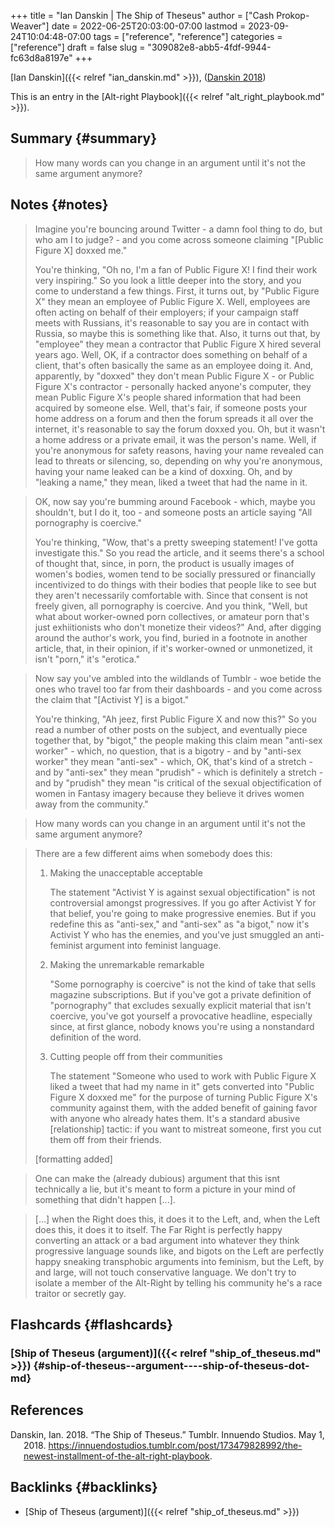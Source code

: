 +++
title = "Ian Danskin | The Ship of Theseus"
author = ["Cash Prokop-Weaver"]
date = 2022-06-25T20:03:00-07:00
lastmod = 2023-09-24T10:04:48-07:00
tags = ["reference", "reference"]
categories = ["reference"]
draft = false
slug = "309082e8-abb5-4fdf-9944-fc63d8a8197e"
+++

[Ian Danskin]({{< relref "ian_danskin.md" >}}), (<a href="#citeproc_bib_item_1">Danskin 2018</a>)

This is an entry in the [Alt-right Playbook]({{< relref "alt_right_playbook.md" >}}).


## Summary {#summary}

> How many words can you change in an argument until it's not the same argument anymore?


## Notes {#notes}

> Imagine you're bouncing around Twitter - a damn fool thing to do, but who am I to judge? - and you come across someone claiming "[Public Figure X] doxxed me."
>
> You're thinking, "Oh no, I'm a fan of Public Figure X! I find their work very inspiring." So you look a little deeper into the story, and you come to understand a few things. First, it turns out, by "Public Figure X" they mean an employee of Public Figure X. Well, employees are often acting on behalf of their employers; if your campaign staff meets with Russians, it's reasonable to say you are in contact with Russia, so maybe this is something like that. Also, it turns out that, by "employee" they mean a contractor that Public Figure X hired several years ago. Well, OK, if a contractor does something on behalf of a client, that's often basically the same as an employee doing it. And, apparently, by "doxxed" they don't mean Public Figure X - or Public Figure X's contractor - personally hacked anyone's computer, they mean Public Figure X's people shared information that had been acquired by someone else. Well, that's fair, if someone posts your home address on a forum and then the forum spreads it all over the internet, it's reasonable to say the forum doxxed you. Oh, but it wasn't a home address or a private email, it was the person's name. Well, if you're anonymous for safety reasons, having your name revealed can lead to threats or silencing, so, depending on why you're anonymous, having your name leaked can be a kind of doxxing. Oh, and by "leaking a name," they mean, liked a tweet that had the name in it.

<!--quoteend-->

> OK, now say you're bumming around Facebook - which, maybe you shouldn't, but I do it, too - and someone posts an article saying "All pornography is coercive."
>
> You're thinking, "Wow, that's a pretty sweeping statement! I've gotta investigate this." So you read the article, and it seems there's a school of thought that, since, in porn, the product is usually images of women's bodies, women tend to be socially pressured or financially incentivized to do things with their bodies that people like to see but they aren't necessarily comfortable with. Since that consent is not freely given, all pornography is coercive. And you think, "Well, but what about worker-owned porn collectives, or amateur porn that's just exhiitionists who don't monetize their videos?" And, after digging around the author's work, you find, buried in a footnote in another article, that, in their opinion, if it's worker-owned or unmonetized, it isn't "porn," it's "erotica."

<!--quoteend-->

> Now say you've ambled into the wildlands of Tumblr - woe betide the ones who travel too far from their dashboards - and you come across the claim that "[Activist Y] is a bigot."
>
> You're thinking, "Ah jeez, first Public Figure X and now this?" So you read a number of other posts on the subject, and eventually piece together that, by "bigot," the people making this claim mean "anti-sex worker" - which, no question, that is a bigotry - and by "anti-sex worker" they mean "anti-sex" - which, OK, that's kind of a stretch - and by "anti-sex" they mean "prudish" - which is definitely a stretch - and by "prudish" they mean "is critical of the sexual objectification of women in Fantasy imagery because they believe it drives women away from the community."

<!--quoteend-->

> How many words can you change in an argument until it's not the same argument anymore?

<!--quoteend-->

> There are a few different aims when somebody does this:
>
> 1.  Making the unacceptable acceptable
>
>     The statement "Activist Y is against sexual objectification" is not controversial amongst progressives. If you go after Activist Y for that belief, you're going to make progressive enemies. But if you redefine this as "anti-sex," and "anti-sex" as "a bigot," now it's Activist Y who has the enemies, and you've just smuggled an anti-feminist argument into feminist language.
> 2.  Making the unremarkable remarkable
>
>     "Some pornography is coercive" is not the kind of take that sells magazine subscriptions. But if you've got a private definition of "pornography" that excludes sexually explicit material that isn't coercive, you've got yourself a provocative headline, especially since, at first glance, nobody knows you're using a nonstandard definition of the word.
> 3.  Cutting people off from their communities
>
>     The statement "Someone who used to work with Public Figure X liked a tweet that had my name in it" gets converted into "Public Figure X doxxed me" for the purpose of turning Public Figure X's community against them, with the added benefit of gaining favor with anyone who already hates them. It's a standard abusive [relationship] tactic: if you want to mistreat someone, first you cut them off from their friends.
>
> [formatting added]

<!--quoteend-->

> One can make the (already dubious) argument that this isnt technically a lie, but it's meant to form a picture in your mind of something that didn't happen [...].

<!--quoteend-->

> [...] when the Right does this, it does it to the Left, and, when the Left does this, it does it to itself. The Far Right is perfectly happy converting an attack or a bad argument into whatever they think progressive language sounds like, and bigots on the Left are perfectly happy sneaking transphobic arguments into feminism, but the Left, by and large, will not touch conservative language. We don't try to isolate a member of the Alt-Right by telling his community he's a race traitor or secretly gay.


## Flashcards {#flashcards}


### [Ship of Theseus (argument)]({{< relref "ship_of_theseus.md" >}}) {#ship-of-theseus--argument----ship-of-theseus-dot-md}

## References

<style>.csl-entry{text-indent: -1.5em; margin-left: 1.5em;}</style><div class="csl-bib-body">
  <div class="csl-entry"><a id="citeproc_bib_item_1"></a>Danskin, Ian. 2018. “The Ship of Theseus.” Tumblr. Innuendo Studios. May 1, 2018. <a href="https://innuendostudios.tumblr.com/post/173479828992/the-newest-installment-of-the-alt-right-playbook">https://innuendostudios.tumblr.com/post/173479828992/the-newest-installment-of-the-alt-right-playbook</a>.</div>
</div>


## Backlinks {#backlinks}

-   [Ship of Theseus (argument)]({{< relref "ship_of_theseus.md" >}})
